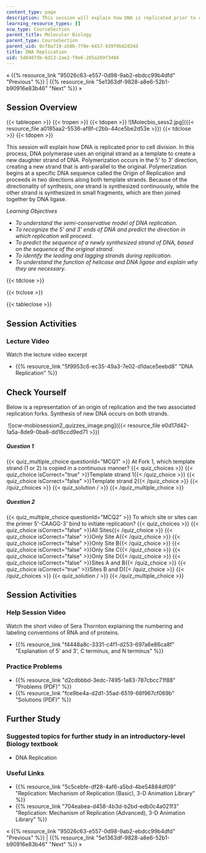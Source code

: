 ```yaml
---
content_type: page
description: This session will explain how DNA is replicated prior to cell division.
learning_resource_types: []
ocw_type: CourseSection
parent_title: Molecular Biology
parent_type: CourseSection
parent_uid: 0cf8a719-a58b-7f0e-6457-939f9b82d24d
title: DNA Replication
uid: 5d6487db-6d13-2ae2-f9e6-285a269f3404
---
```


« {{% resource_link "95026c63-e557-0d98-9ab2-ebdcc99b4dfd" "Previous" %}} | {{% resource_link "5e1363df-9828-a8e6-52b1-b90916e83b46" "Next" %}} »

Session Overview
----------------

{{< tableopen >}}
{{< tropen >}}
{{< tdopen >}}
![Molecbio_sess2.jpg]({{< resource_file a0185aa2-5536-af8f-c2bb-44ce5be2d53e >}})
{{< tdclose >}}
{{< tdopen >}}


This session will explain how DNA is replicated prior to cell division. In this process, DNA polymerase uses an original strand as a template to create a new daughter strand of DNA. Polymerization occurs in the 5' to 3' direction, creating a new strand that is anti-parallel to the original. Polymerization begins at a specific DNA sequence called the Origin of Replication and proceeds in two directions along both template strands. Because of the directionality of synthesis, one strand is synthesized continuously, while the other strand is synthesized in small fragments, which are then joined together by DNA ligase.

_Learning Objectives_

*   _To understand the semi-conservative model of DNA replication_.
*   _To recognize the 5' and 3' ends of DNA and predict the direction in which replication will proceed_.
*   _To predict the sequence of a newly synthesized strand of DNA, based on the sequence of the original strand_.
*   _To identify the leading and lagging strands during replication._
*   _To understand the function of helicase and DNA ligase and explain why they are necessary_.


{{< tdclose >}}

{{< trclose >}}

{{< tableclose >}}

Session Activities
------------------

### Lecture Video

Watch the lecture video excerpt

*   {{% resource_link "5f9953c6-ec35-49a3-7e02-d1dace5eebd8" "DNA Replication" %}}

Check Yourself
--------------

Below is a representation of an origin of replication and the two associated replication forks. Synthesis of new DNA occurs on both strands.

 ![ocw-mobiosession2_quizzes_image.png]({{< resource_file e0d17d42-1a5a-8de9-0ba8-dd16ccd9ed71 >}})

##### Question 1
 {{< quiz_multiple_choice questionId="MCQ1" >}} At Fork 1, which template strand (1 or 2) is copied in a continuous manner? {{< quiz_choices >}} {{< quiz_choice isCorrect="true" >}}Template strand 1{{< /quiz_choice >}} {{< quiz_choice isCorrect="false" >}}Template strand 2{{< /quiz_choice >}} {{< /quiz_choices >}} {{< quiz_solution / >}} {{< /quiz_multiple_choice >}}
##### Question 2
 {{< quiz_multiple_choice questionId="MCQ2" >}} To which site or sites can the primer 5'-CAAGG-3' bind to initiate replication? {{< quiz_choices >}} {{< quiz_choice isCorrect="false" >}}All Sites{{< /quiz_choice >}} {{< quiz_choice isCorrect="false" >}}Only Site A{{< /quiz_choice >}} {{< quiz_choice isCorrect="false" >}}Only Site B{{< /quiz_choice >}} {{< quiz_choice isCorrect="false" >}}Only Site C{{< /quiz_choice >}} {{< quiz_choice isCorrect="false" >}}Only Site D{{< /quiz_choice >}} {{< quiz_choice isCorrect="false" >}}Sites A and B{{< /quiz_choice >}} {{< quiz_choice isCorrect="true" >}}Sites B and D{{< /quiz_choice >}} {{< /quiz_choices >}} {{< quiz_solution / >}} {{< /quiz_multiple_choice >}}

Session Activities
------------------

### Help Session Video

Watch the short video of Sera Thornton explaining the numbering and labeling conventions of RNA and of proteins.

*   {{% resource_link "f4448a8c-3331-c4f1-d253-697a6e86ca8f" "Explanation of 5' and 3', C terminus, and N terminus" %}}

### Practice Problems

*   {{% resource_link "d2cdbbbd-3edc-7495-1a83-787cbcc71f88" "Problems (PDF)" %}}
*   {{% resource_link "fce9be4a-d2d1-35ad-6519-68f967cf069b" "Solutions (PDF)" %}}

Further Study
-------------

### Suggested topics for further study in an introductory-level Biology textbook

*   DNA Replication

### Useful Links

*   {{% resource_link "5c5cebfe-df28-4af6-a5bd-4be54884df09" "Replication: Mechanism of Replication (Basic), 3-D Animation Library" %}}
*   {{% resource_link "704eabea-d458-4b3d-b2bd-edb0c4a021f3" "Replication: Mechanism of Replication (Advanced), 3-D Animation Library" %}}

« {{% resource_link "95026c63-e557-0d98-9ab2-ebdcc99b4dfd" "Previous" %}} | {{% resource_link "5e1363df-9828-a8e6-52b1-b90916e83b46" "Next" %}} »